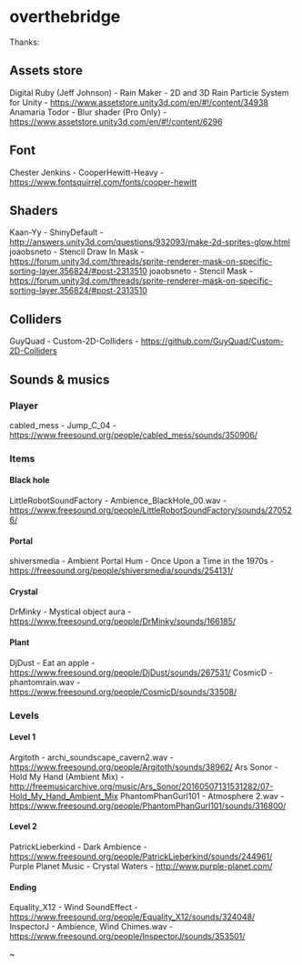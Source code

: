 # overthebridge
Thanks:

## Assets store
Digital Ruby (Jeff Johnson) - Rain Maker - 2D and 3D Rain Particle System for Unity - https://www.assetstore.unity3d.com/en/#!/content/34938
Anamaria Todor - Blur shader (Pro Only) - https://www.assetstore.unity3d.com/en/#!/content/6296

## Font
Chester Jenkins - CooperHewitt-Heavy - https://www.fontsquirrel.com/fonts/cooper-hewitt

## Shaders
Kaan-Yy - ShinyDefault - http://answers.unity3d.com/questions/932093/make-2d-sprites-glow.html
joaobsneto - Stencil Draw In Mask - https://forum.unity3d.com/threads/sprite-renderer-mask-on-specific-sorting-layer.356824/#post-2313510
joaobsneto - Stencil Mask - https://forum.unity3d.com/threads/sprite-renderer-mask-on-specific-sorting-layer.356824/#post-2313510

## Colliders
GuyQuad - Custom-2D-Colliders - https://github.com/GuyQuad/Custom-2D-Colliders

## Sounds & musics
### Player
cabled_mess - Jump_C_04 - https://www.freesound.org/people/cabled_mess/sounds/350906/

### Items
#### Black hole
LittleRobotSoundFactory - Ambience_BlackHole_00.wav - https://www.freesound.org/people/LittleRobotSoundFactory/sounds/270526/

#### Portal
shiversmedia - Ambient Portal Hum - Once Upon a Time in the 1970s - https://freesound.org/people/shiversmedia/sounds/254131/

#### Crystal
DrMinky - Mystical object aura - https://www.freesound.org/people/DrMinky/sounds/166185/

#### Plant
DjDust - Eat an apple - https://www.freesound.org/people/DjDust/sounds/267531/
CosmicD - phantomrain.wav - https://www.freesound.org/people/CosmicD/sounds/33508/

### Levels
#### Level 1
Argitoth - archi_soundscape_cavern2.wav - https://www.freesound.org/people/Argitoth/sounds/38962/
Ars Sonor - Hold My Hand (Ambient Mix) - http://freemusicarchive.org/music/Ars_Sonor/20160507131531282/07-Hold_My_Hand_Ambient_Mix
PhantomPhanGurl101 - Atmosphere 2.wav - https://www.freesound.org/people/PhantomPhanGurl101/sounds/316800/

#### Level 2
PatrickLieberkind - Dark Ambience - https://www.freesound.org/people/PatrickLieberkind/sounds/244961/
Purple Planet Music - Crystal Waters - http://www.purple-planet.com/

#### Ending
Equality_X12 - Wind SoundEffect - https://www.freesound.org/people/Equality_X12/sounds/324048/
InspectorJ - Ambience, Wind Chimes.wav - https://www.freesound.org/people/InspectorJ/sounds/353501/

~
